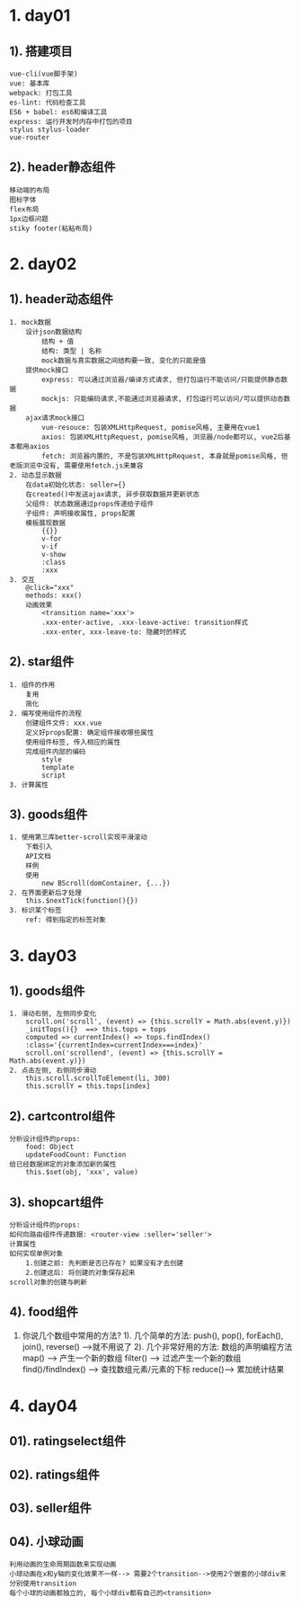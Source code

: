 # 1. day01
## 1). 搭建项目
    vue-cli(vue脚手架)
    vue: 基本库
    webpack: 打包工具
    es-lint: 代码检查工具
    ES6 + babel: es6和编译工具
    express: 运行开发时内存中打包的项目
    stylus stylus-loader
    vue-router
    
## 2). header静态组件
    移动端的布局
    图标字体
    flex布局
    1px边框问题
    stiky footer(粘粘布局)

# 2. day02
## 1). header动态组件
    1. mock数据
    	设计json数据结构
			结构 + 值
			结构: 类型 | 名称
			mock数据与真实数据之间结构要一致, 变化的只能是值
		提供mock接口
			express: 可以通过浏览器/编译方式请求, 但打包运行不能访问/只能提供静态数据
			mockjs: 只能编码请求,不能通过浏览器请求, 打包运行可以访问/可以提供动态数据
		ajax请求mock接口
			vue-resouce: 包装XMLHttpRequest, pomise风格, 主要用在vue1
			axios: 包装XMLHttpRequest, pomise风格, 浏览器/node都可以, vue2后基本都用axios
			fetch: 浏览器内置的, 不是包装XMLHttpRequest, 本身就是pomise风格, 但老版浏览中没有, 需要使用fetch.js来兼容 
    2. 动态显示数据
	    在data初始化状态: seller={}
		在created()中发送ajax请求, 异步获取数据并更新状态
		父组件: 状态数据通过props传递给子组件
		子组件: 声明接收属性, props配置
		模板展现数据
			{{}}
			v-for
			v-if
			v-show
			:class
			:xxx
    3. 交互
    	@click="xxx"
		methods: xxx()
		动画效果
			<transition name='xxx'>
			.xxx-enter-active, .xxx-leave-active: transition样式
			.xxx-enter, xxx-leave-to: 隐藏时的样式
    
## 2). star组件
	1. 组件的作用
		复用
		简化
	2. 编写使用组件的流程
		创建组件文件: xxx.vue
		定义好props配置: 确定组件接收哪些属性
		使用组件标签, 传入相应的属性
		完成组件内部的编码
			style
			template
			script
	3. 计算属性
## 3). goods组件
	1. 使用第三库better-scroll实现平滑滚动
		下载引入
		API文档
		样例
		使用
			new BScroll(domContainer, {...})
	2. 在界面更新后才处理
		this.$nextTick(function(){})
	3. 标识某个标签
		ref: 得到指定的标签对象

# 3. day03
## 1). goods组件
	1. 滑动右侧, 左侧同步变化
		scroll.on('scroll', (event) => {this.scrollY = Math.abs(event.y)})
		_initTops(){}  ==> this.tops = tops
		computed => currentIndex() => tops.findIndex() 
		:class='{currentIndex=currentIndex===index}'
		scroll.on('scrollend', (event) => {this.scrollY = Math.abs(event.y)})
	2. 点击左侧, 右侧同步滑动
		this.scroll.scrollToElement(li, 300)
		this.scrollY = this.tops[index]
## 2). cartcontrol组件
	分析设计组件的props:
		food: Object
		updateFoodCount: Function
	给已经数据绑定的对象添加新的属性
		this.$set(obj, 'xxx', value)
## 3). shopcart组件
	分析设计组件的props:
	如何向路由组件传递数据: <router-view :seller='seller'>
	计算属性
	如何实现单例对象
		1.创建之前: 先判断是否已存在? 如果没有才去创建
        2.创建这后: 将创建的对象保存起来
	scroll对象的创建与刷新
## 4). food组件



1. 你说几个数组中常用的方法?
	1). 几个简单的方法: push(), pop(), forEach(), join(), reverse() -->就不用说了
	2). 几个非常好用的方法: 数组的声明编程方法
		map() --> 产生一个新的数组
		filter() --> 过滤产生一个新的数组
		find()/findIndex() --> 查找数组元素/元素的下标
		reduce()--> 累加统计结果

# 4. day04

## 01). ratingselect组件
## 02). ratings组件
## 03). seller组件
## 04). 小球动画
	利用动画的生命周期函数来实现动画
	小球动画在x和y轴的变化效果不一样--> 需要2个transition-->使用2个嵌套的小球div来分别使用transition
	每个小球的动画都独立的, 每个小球div都有自己的<transition>






